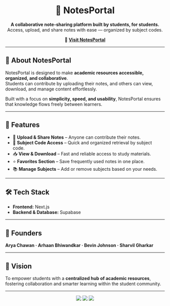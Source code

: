 <h1 align="center">📘 NotesPortal</h1>

<p align="center">
  <b>A collaborative note-sharing platform built by students, for students.</b><br/>
  Access, upload, and share notes with ease — organized by subject codes.  
</p>

<p align="center">
  🔗 <a href="https://test.notesportal.tech" target="_blank"><b>Visit NotesPortal</b></a>
</p>

---

## 🎨 About NotesPortal  

NotesPortal is designed to make **academic resources accessible, organized, and collaborative**.  
Students can contribute by uploading their notes, and others can view, download, and manage content effortlessly.  

Built with a focus on **simplicity, speed, and usability**, NotesPortal ensures that knowledge flows freely between learners.  

---

## 🚀 Features  

- 📂 **Upload & Share Notes** – Anyone can contribute their notes.  
- 🔎 **Subject Code Access** – Quick and organized retrieval by subject code.  
- 📥 **View & Download** – Fast and reliable access to study materials.  
- ⭐ **Favorites Section** – Save frequently used notes in one place.  
- 📚 **Manage Subjects** – Add or remove subjects based on your needs.  

---

## 🛠️ Tech Stack  

- **Frontend:** Next.js  
- **Backend & Database:** Supabase  

---

## 👥 Founders  

**Arya Chawan · Arhaan Bhiwandkar · Bevin Johnson · Sharvil Gharkar**  

---

## 🎯 Vision  

To empower students with a **centralized hub of academic resources**,  
fostering collaboration and smarter learning within the student community.  

---

<p align="center">
  <img src="https://img.shields.io/badge/Next.js-NotesPortal-purple?style=for-the-badge" />
  <img src="https://img.shields.io/badge/Supabase-Powered-blueviolet?style=for-the-badge" />
  <img src="https://img.shields.io/badge/Student-Collaboration-6C63FF?style=for-the-badge" />
</p>
